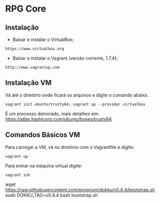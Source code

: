 RPG Core
==========

Instalação
---
- Baixar e instalar o VirtualBox;
```
https://www.virtualbox.org
```

- Baixar e instalar o Vagrant (versão corrente, 1.7.4);
```
http://www.vagrantup.com
```


Instalação VM
---
Vá até o diretório onde ficará os arquivos e digite o comando abaixo.
```
vagrant init ubuntu/trusty64; vagrant up --provider virtualbox
```
É um processo demorado, mais detalhes em: https://atlas.hashicorp.com/ubuntu/boxes/trusty64


Comandos Básicos VM
---
Para carregar a VM, vá no diretório com o Vagrantfile e digite:
```
vagrant up
```

Para entrar na máquina virtual digite:
```
vagrant ssh
```


wget https://raw.githubusercontent.com/progrium/dokku/v0.4.4/bootstrap.sh
sudo DOKKU_TAG=v0.4.4 bash bootstrap.sh
